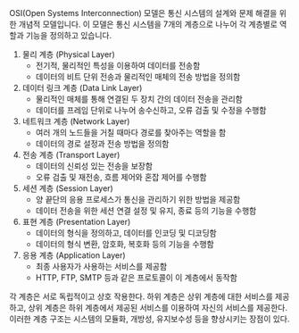OSI(Open Systems Interconnection) 모델은 통신 시스템의 설계와 문제 해결을 위한 개념적 모델입니다. 이 모델은 통신 시스템을 7개의 계층으로 나누어 각 계층별로 역할과 기능을 정의하고 있습니다.

1. 물리 계층 (Physical Layer)
    - 전기적, 물리적인 특성을 이용하여 데이터를 전송함
    - 데이터의 비트 단위 전송과 물리적인 매체의 전송 방법을 정의함
2. 데이터 링크 계층 (Data Link Layer)
   - 물리적인 매체를 통해 연결된 두 장치 간의 데이터 전송을 관리함
   - 데이터를 프레임 단위로 나누어 송수신하고, 오류 검출 및 수정을 수행함
3. 네트워크 계층 (Network Layer)
   - 여러 개의 노드들을 거칠 때마다 경로를 찾아주는 역할을 함
   - 데이터의 경로 설정과 전송 방법을 정의함
4. 전송 계층 (Transport Layer)
   - 데이터의 신뢰성 있는 전송을 보장함
   - 오류 검출 및 재전송, 흐름 제어와 혼잡 제어를 수행함
5. 세션 계층 (Session Layer)
   - 양 끝단의 응용 프로세스가 통신을 관리하기 위한 방법을 제공함
   - 데이터 전송을 위한 세션 연결 설정 및 유지, 종료 등의 기능을 수행함
6. 표현 계층 (Presentation Layer)
   - 데이터의 형식을 정의하고, 데이터를 인코딩 및 디코딩함
   - 데이터의 형식 변환, 암호화, 복호화 등의 기능을 수행함
7. 응용 계층 (Application Layer)
   - 최종 사용자가 사용하는 서비스를 제공함
   - HTTP, FTP, SMTP 등과 같은 프로토콜이 이 계층에서 동작함

각 계층은 서로 독립적이고 상호 작용한다. 하위 계층은 상위 계층에 대한 서비스를 제공하고, 상위 계층은 하위 계층에서 제공된 서비스를 이용하여 자신의 서비스를 제공한다. 이러한 계층 구조는 시스템의 모듈화, 개방성, 유지보수성 등을 향상시키는 장점이 있다.
